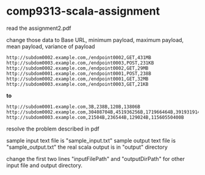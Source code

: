 # comp9313-scala-assignment

read the assignment2.pdf

change those data to Base URL, minimum payload, maximum payload, mean payload, variance of payload

```http://subdom0001.example.com,/endpoint0001,POST,3B
http://subdom0002.example.com,/endpoint0002,GET,431MB
http://subdom0003.example.com,/endpoint0003,POST,231KB
http://subdom0002.example.com,/endpoint0002,GET,29MB
http://subdom0001.example.com,/endpoint0001,POST,238B
http://subdom0002.example.com,/endpoint0001,GET,32MB
http://subdom0003.example.com,/endpoint0003,GET,21KB
```

**to**

```
http://subdom0001.example.com,3B,238B,120B,13806B
http://subdom0002.example.com,30408704B,451936256B,171966464B,39193191483703296B
http://subdom0003.example.com,21504B,236544B,129024B,11560550400B
```


resolve the problem described in pdf

sample input text file is "sample_input.txt"
sample output text file is "sample_output.txt"
the real scala output is in "output" directory

change the first two lines "inputFilePath" and "outputDirPath" for other input file and output directory. 
